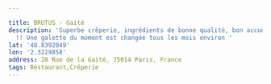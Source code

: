 ```yaml
---

title: BRUTUS - Gaité
description: 'Superbe crêperie, ingrédients de bonne qualité, bon accueil ! A refaire
  !! Une galette du moment est changée tous les mois environ '
lat: '48.8392049'
lon: '2.3229858'
address: 28 Rue de la Gaité, 75014 Paris, France
tags: Restaurant,Crêperie
---
```

